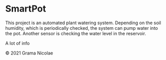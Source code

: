 # SmartPot

This project is an automated plant watering system. Depending on the soil humidity, which is periodically checked, the system can pump water into the pot. Another sensor is checking the water level in the reservoir.

A lot of info

© 2021 Grama Nicolae
